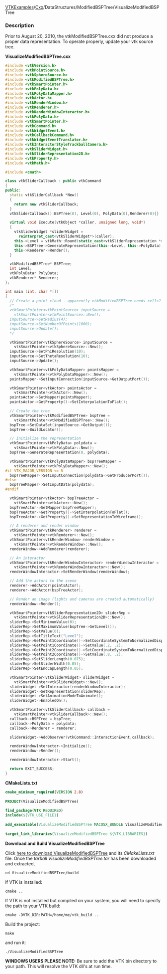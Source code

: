[VTKExamples](Home)/[Cxx](Cxx)/DataStructures/ModifiedBSPTree/VisualizeModifiedBSPTree

### Description
Prior to August 20, 2010, the vtkModifiedBSPTree.cxx did not produce a proper data representation. To operate properly, update your vtk source tree.

**VisualizeModifiedBSPTree.cxx**
```c++
#include <vtkVersion.h>
#include <vtkPointSource.h>
#include <vtkSphereSource.h>
#include <vtkModifiedBSPTree.h>
#include <vtkSmartPointer.h>
#include <vtkPolyData.h>
#include <vtkPolyDataMapper.h>
#include <vtkActor.h>
#include <vtkRenderWindow.h>
#include <vtkRenderer.h>
#include <vtkRenderWindowInteractor.h>
#include <vtkPolyData.h>
#include <vtkSmartPointer.h>
#include <vtkCommand.h>
#include <vtkWidgetEvent.h>
#include <vtkCallbackCommand.h>
#include <vtkWidgetEventTranslator.h>
#include <vtkInteractorStyleTrackballCamera.h>
#include <vtkSliderWidget.h>
#include <vtkSliderRepresentation2D.h>
#include <vtkProperty.h>
#include <vtkMath.h>

#include <cmath>

class vtkSliderCallback : public vtkCommand
{
public:
  static vtkSliderCallback *New()
  {
    return new vtkSliderCallback;
  }
  vtkSliderCallback():BSPTree(0), Level(0), PolyData(0),Renderer(0){}

  virtual void Execute(vtkObject *caller, unsigned long, void*)
  {
    vtkSliderWidget *sliderWidget =
      reinterpret_cast<vtkSliderWidget*>(caller);
    this->Level = vtkMath::Round(static_cast<vtkSliderRepresentation *>(sliderWidget->GetRepresentation())->GetValue());
    this->BSPTree->GenerateRepresentation(this->Level, this->PolyData);
    this->Renderer->Render();
  }

  vtkModifiedBSPTree* BSPTree;
  int Level;
  vtkPolyData* PolyData;
  vtkRenderer* Renderer;
};

int main (int, char *[])
{
  // Create a point cloud - apparently vtkModifiedBSPTree needs cells?
  /*
  vtkSmartPointer<vtkPointSource> inputSource =
    vtkSmartPointer<vtkPointSource>::New();
  inputSource->SetRadius(4);
  inputSource->SetNumberOfPoints(1000);
  inputSource->Update();
  */

  vtkSmartPointer<vtkSphereSource> inputSource =
    vtkSmartPointer<vtkSphereSource>::New();
  inputSource->SetPhiResolution(10);
  inputSource->SetThetaResolution(10);
  inputSource->Update();

  vtkSmartPointer<vtkPolyDataMapper> pointsMapper =
    vtkSmartPointer<vtkPolyDataMapper>::New();
  pointsMapper->SetInputConnection(inputSource->GetOutputPort());

  vtkSmartPointer<vtkActor> pointsActor =
    vtkSmartPointer<vtkActor>::New();
  pointsActor->SetMapper(pointsMapper);
  pointsActor->GetProperty()->SetInterpolationToFlat();

  // Create the tree
  vtkSmartPointer<vtkModifiedBSPTree> bspTree =
    vtkSmartPointer<vtkModifiedBSPTree>::New();
  bspTree->SetDataSet(inputSource->GetOutput());
  bspTree->BuildLocator();

  // Initialize the representation
  vtkSmartPointer<vtkPolyData> polydata =
    vtkSmartPointer<vtkPolyData>::New();
  bspTree->GenerateRepresentation(0, polydata);

  vtkSmartPointer<vtkPolyDataMapper> bspTreeMapper =
    vtkSmartPointer<vtkPolyDataMapper>::New();
#if VTK_MAJOR_VERSION <= 5
  bspTreeMapper->SetInputConnection(polydata->GetProducerPort());
#else
  bspTreeMapper->SetInputData(polydata);
#endif

  vtkSmartPointer<vtkActor> bspTreeActor =
    vtkSmartPointer<vtkActor>::New();
  bspTreeActor->SetMapper(bspTreeMapper);
  bspTreeActor->GetProperty()->SetInterpolationToFlat();
  bspTreeActor->GetProperty()->SetRepresentationToWireframe();

  // A renderer and render window
  vtkSmartPointer<vtkRenderer> renderer =
    vtkSmartPointer<vtkRenderer>::New();
  vtkSmartPointer<vtkRenderWindow> renderWindow =
    vtkSmartPointer<vtkRenderWindow>::New();
  renderWindow->AddRenderer(renderer);

  // An interactor
  vtkSmartPointer<vtkRenderWindowInteractor> renderWindowInteractor =
    vtkSmartPointer<vtkRenderWindowInteractor>::New();
  renderWindowInteractor->SetRenderWindow(renderWindow);

  // Add the actors to the scene
  renderer->AddActor(pointsActor);
  renderer->AddActor(bspTreeActor);

  // Render an image (lights and cameras are created automatically)
  renderWindow->Render();

  vtkSmartPointer<vtkSliderRepresentation2D> sliderRep =
    vtkSmartPointer<vtkSliderRepresentation2D>::New();
  sliderRep->SetMinimumValue(0);
  sliderRep->SetMaximumValue(bspTree->GetLevel());
  sliderRep->SetValue(0);
  sliderRep->SetTitleText("Level");
  sliderRep->GetPoint1Coordinate()->SetCoordinateSystemToNormalizedDisplay();
  sliderRep->GetPoint1Coordinate()->SetValue(.2, .2);
  sliderRep->GetPoint2Coordinate()->SetCoordinateSystemToNormalizedDisplay();
  sliderRep->GetPoint2Coordinate()->SetValue(.8, .2);
  sliderRep->SetSliderLength(0.075);
  sliderRep->SetSliderWidth(0.05);
  sliderRep->SetEndCapLength(0.05);

  vtkSmartPointer<vtkSliderWidget> sliderWidget =
    vtkSmartPointer<vtkSliderWidget>::New();
  sliderWidget->SetInteractor(renderWindowInteractor);
  sliderWidget->SetRepresentation(sliderRep);
  sliderWidget->SetAnimationModeToAnimate();
  sliderWidget->EnabledOn();

  vtkSmartPointer<vtkSliderCallback> callback =
    vtkSmartPointer<vtkSliderCallback>::New();
  callback->BSPTree = bspTree;
  callback->PolyData = polydata;
  callback->Renderer = renderer;

  sliderWidget->AddObserver(vtkCommand::InteractionEvent,callback);

  renderWindowInteractor->Initialize();
  renderWindow->Render();

  renderWindowInteractor->Start();

  return EXIT_SUCCESS;
}
```
**CMakeLists.txt**
```cmake
cmake_minimum_required(VERSION 2.8)
 
PROJECT(VisualizeModifiedBSPTree)
 
find_package(VTK REQUIRED)
include(${VTK_USE_FILE})
 
add_executable(VisualizeModifiedBSPTree MACOSX_BUNDLE VisualizeModifiedBSPTree.cxx)
 
target_link_libraries(VisualizeModifiedBSPTree ${VTK_LIBRARIES})
```

**Download and Build VisualizeModifiedBSPTree**

Click [here to download VisualizeModifiedBSPTree](https://github.com/lorensen/VTKWikiExamplesTarballs/raw/master/VisualizeModifiedBSPTree.tar) and its *CMakeLists.txt* file.
Once the *tarball VisualizeModifiedBSPTree.tar* has been downloaded and extracted,
```
cd VisualizeModifiedBSPTree/build 
```
If VTK is installed:
```
cmake ..
```
If VTK is not installed but compiled on your system, you will need to specify the path to your VTK build:
```
cmake -DVTK_DIR:PATH=/home/me/vtk_build ..
```
Build the project:
```
make
```
and run it:
```
./VisualizeModifiedBSPTree
```
**WINDOWS USERS PLEASE NOTE:** Be sure to add the VTK bin directory to your path. This will resolve the VTK dll's at run time.


